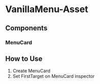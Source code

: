# VanillaMenu-Asset

## Components
### MenuCard


## How to Use
1. Create MenuCard
2. Set FirstTarget on MenuCard inspector
